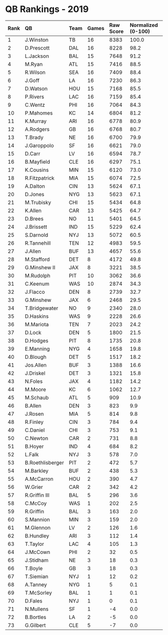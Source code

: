 # QB Rankings - 2019

| Rank | QB               | Team | Games | Raw Score | Normalized (0-100) |
| :----| :----------------| :----| :-----| :---------| :------------------|
| 1    | J.Winston        | TB   | 16    | 8383      | 100.0              |
| 2    | D.Prescott       | DAL  | 16    | 8228      | 98.2               |
| 3    | L.Jackson        | BAL  | 15    | 7648      | 91.2               |
| 4    | M.Ryan           | ATL  | 15    | 7416      | 88.5               |
| 5    | R.Wilson         | SEA  | 16    | 7409      | 88.4               |
| 6    | J.Goff           | LA   | 16    | 7230      | 86.3               |
| 7    | D.Watson         | HOU  | 15    | 7168      | 85.5               |
| 8    | P.Rivers         | LAC  | 16    | 7159      | 85.4               |
| 9    | C.Wentz          | PHI  | 16    | 7064      | 84.3               |
| 10   | P.Mahomes        | KC   | 14    | 6804      | 81.2               |
| 11   | K.Murray         | ARI  | 16    | 6778      | 80.9               |
| 12   | A.Rodgers        | GB   | 16    | 6768      | 80.7               |
| 13   | T.Brady          | NE   | 16    | 6700      | 79.9               |
| 14   | J.Garoppolo      | SF   | 16    | 6621      | 79.0               |
| 15   | D.Carr           | LV   | 16    | 6594      | 78.7               |
| 16   | B.Mayfield       | CLE  | 16    | 6297      | 75.1               |
| 17   | K.Cousins        | MIN  | 15    | 6120      | 73.0               |
| 18   | R.Fitzpatrick    | MIA  | 15    | 6074      | 72.5               |
| 19   | A.Dalton         | CIN  | 13    | 5624      | 67.1               |
| 20   | D.Jones          | NYG  | 13    | 5623      | 67.1               |
| 21   | M.Trubisky       | CHI  | 15    | 5434      | 64.8               |
| 22   | K.Allen          | CAR  | 13    | 5425      | 64.7               |
| 23   | D.Brees          | NO   | 11    | 5401      | 64.5               |
| 24   | J.Brissett       | IND  | 15    | 5229      | 62.4               |
| 25   | S.Darnold        | NYJ  | 13    | 5072      | 60.5               |
| 26   | R.Tannehill      | TEN  | 12    | 4983      | 59.5               |
| 27   | J.Allen          | BUF  | 13    | 4657      | 55.6               |
| 28   | M.Stafford       | DET  | 8     | 4172      | 49.8               |
| 29   | G.Minshew II     | JAX  | 8     | 3221      | 38.5               |
| 30   | M.Rudolph        | PIT  | 10    | 3062      | 36.6               |
| 31   | C.Keenum         | WAS  | 10    | 2874      | 34.3               |
| 32   | J.Flacco         | DEN  | 8     | 2739      | 32.7               |
| 33   | G.Minshew        | JAX  | 6     | 2468      | 29.5               |
| 34   | T.Bridgewater    | NO   | 9     | 2340      | 28.0               |
| 35   | D.Haskins        | WAS  | 9     | 2228      | 26.6               |
| 36   | M.Mariota        | TEN  | 7     | 2023      | 24.2               |
| 37   | D.Lock           | DEN  | 5     | 1800      | 21.5               |
| 38   | D.Hodges         | PIT  | 8     | 1735      | 20.8               |
| 39   | E.Manning        | NYG  | 4     | 1658      | 19.8               |
| 40   | D.Blough         | DET  | 5     | 1517      | 18.2               |
| 41   | Jos.Allen        | BUF  | 3     | 1388      | 16.6               |
| 42   | J.Driskel        | DET  | 3     | 1321      | 15.8               |
| 43   | N.Foles          | JAX  | 4     | 1182      | 14.2               |
| 44   | M.Moore          | KC   | 6     | 1062      | 12.7               |
| 45   | M.Schaub         | ATL  | 5     | 909       | 10.9               |
| 46   | B.Allen          | DEN  | 3     | 823       | 9.9                |
| 47   | J.Rosen          | MIA  | 5     | 814       | 9.8                |
| 48   | R.Finley         | CIN  | 3     | 784       | 9.4                |
| 49   | C.Daniel         | CHI  | 3     | 753       | 9.1                |
| 50   | C.Newton         | CAR  | 2     | 731       | 8.8                |
| 51   | B.Hoyer          | IND  | 4     | 684       | 8.2                |
| 52   | L.Falk           | NYJ  | 3     | 578       | 7.0                |
| 53   | B.Roethlisberger | PIT  | 2     | 472       | 5.7                |
| 54   | M.Barkley        | BUF  | 2     | 438       | 5.3                |
| 55   | A.McCarron       | HOU  | 2     | 390       | 4.7                |
| 56   | W.Grier          | CAR  | 2     | 342       | 4.2                |
| 57   | R.Griffin III    | BAL  | 5     | 296       | 3.6                |
| 58   | C.McCoy          | WAS  | 1     | 202       | 2.5                |
| 59   | R.Griffin        | BAL  | 3     | 163       | 2.0                |
| 60   | S.Mannion        | MIN  | 3     | 159       | 2.0                |
| 61   | M.Glennon        | LV   | 2     | 126       | 1.6                |
| 62   | B.Hundley        | ARI  | 3     | 112       | 1.4                |
| 63   | T.Taylor         | LAC  | 4     | 105       | 1.3                |
| 64   | J.McCown         | PHI  | 2     | 32        | 0.5                |
| 65   | J.Stidham        | NE   | 3     | 18        | 0.3                |
| 66   | T.Boyle          | GB   | 3     | 18        | 0.3                |
| 67   | T.Siemian        | NYJ  | 1     | 12        | 0.2                |
| 68   | A.Tanney         | NYG  | 1     | 5         | 0.1                |
| 69   | T.McSorley       | BAL  | 1     | 1         | 0.1                |
| 70   | D.Fales          | NYJ  | 1     | 0         | 0.1                |
| 71   | N.Mullens        | SF   | 1     | -4        | 0.0                |
| 72   | B.Bortles        | LA   | 2     | -5        | 0.0                |
| 73   | G.Gilbert        | CLE  | 5     | -7        | 0.0                |

